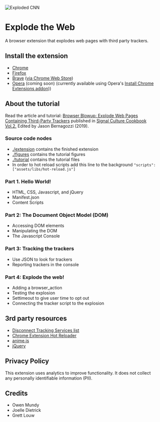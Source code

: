 
![Exploded CNN](https://github.com/sneakaway-studio/explode-the-web/blob/master/screenshots/exploded-cnn-440x280.png "Exploded CNN")



# Explode the Web

A browser extension that explodes web pages with third party trackers.



## Install the extension

* [Chrome](https://chrome.google.com/webstore/detail/explode-the-web/dmedbnfdhjfppcgbccpfaigicbnajhod)
* [Firefox](https://addons.mozilla.org/addon/explode-the-web/)
* [Brave](https://chrome.google.com/webstore/detail/explode-the-web/dmedbnfdhjfppcgbccpfaigicbnajhod) ([via Chrome Web Store](https://support.brave.com/hc/en-us/articles/360017909112-How-can-I-add-extensions-to-Brave-))
* [Opera](https://addons.opera.com/en/extensions/) (coming soon) (currently available using Opera's [Install Chrome Extensions addon](https://addons.opera.com/en/extensions/details/install-chrome-extensions/)))


## About the tutorial

Read the article and tutorial: [Browser Blowup: Explode Web Pages Containing Third-Party Trackers](https://owenmundy.com/_site/content/_info/writing/sc_cookbook_2_browser_blowup.pdf) published in [Signal Culture Cookbook Vol.2.](http://signalculture.org/cookbookvol2.html#.XvZmqJNKiL4) Edited by Jason Bernagozzi (2019).


### Source code nodes

* [./extension](./extension) contains the finished extension
* [./figures](./figures) contains the tutorial figures
* [./tutorial](./tutorial) contains the tutorial files
* In order to hot reload scripts add this line to the background `"scripts": ["assets/libs/hot-reload.js"]`


### Part 1. Hello World!

* HTML, CSS, Javascript, and jQuery
* Manifest.json
* Content Scripts


### Part 2: The Document Object Model (DOM)

* Accessing DOM elements
* Manipulating the DOM
* The Javascript Console


### Part 3: Tracking the trackers

* Use JSON to look for trackers
* Reporting trackers in the console


### Part 4: Explode the web!

* Adding a browser_action
* Testing the explosion
* Settimeout to give user time to opt out
* Connecting the tracker script to the explosion




## 3rd party resources

* [Disconnect Tracking Services list](https://github.com/disconnectme/disconnect-tracking-protection)
* [Chrome Extension Hot Reloader](https://github.com/xpl/crx-hotreload)
* [anime.js](https://github.com/juliangarnier/anime)
* [jQuery](https://jquery.org)


## Privacy Policy

This extension uses analytics to improve functionality. It does not collect any personally identifiable information (PII).


## Credits

* Owen Mundy
* Joelle Dietrick
* Grett Louw
